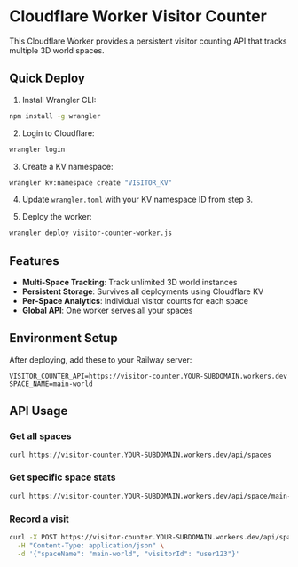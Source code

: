 # Cloudflare Worker Visitor Counter

This Cloudflare Worker provides a persistent visitor counting API that tracks multiple 3D world spaces.

## Quick Deploy

1. Install Wrangler CLI:
```bash
npm install -g wrangler
```

2. Login to Cloudflare:
```bash
wrangler login
```

3. Create a KV namespace:
```bash
wrangler kv:namespace create "VISITOR_KV"
```

4. Update `wrangler.toml` with your KV namespace ID from step 3.

5. Deploy the worker:
```bash
wrangler deploy visitor-counter-worker.js
```

## Features

- **Multi-Space Tracking**: Track unlimited 3D world instances
- **Persistent Storage**: Survives all deployments using Cloudflare KV
- **Per-Space Analytics**: Individual visitor counts for each space
- **Global API**: One worker serves all your spaces

## Environment Setup

After deploying, add these to your Railway server:

```env
VISITOR_COUNTER_API=https://visitor-counter.YOUR-SUBDOMAIN.workers.dev
SPACE_NAME=main-world
```

## API Usage

### Get all spaces
```bash
curl https://visitor-counter.YOUR-SUBDOMAIN.workers.dev/api/spaces
```

### Get specific space stats
```bash
curl https://visitor-counter.YOUR-SUBDOMAIN.workers.dev/api/space/main-world
```

### Record a visit
```bash
curl -X POST https://visitor-counter.YOUR-SUBDOMAIN.workers.dev/api/space/visit \
  -H "Content-Type: application/json" \
  -d '{"spaceName": "main-world", "visitorId": "user123"}'
```